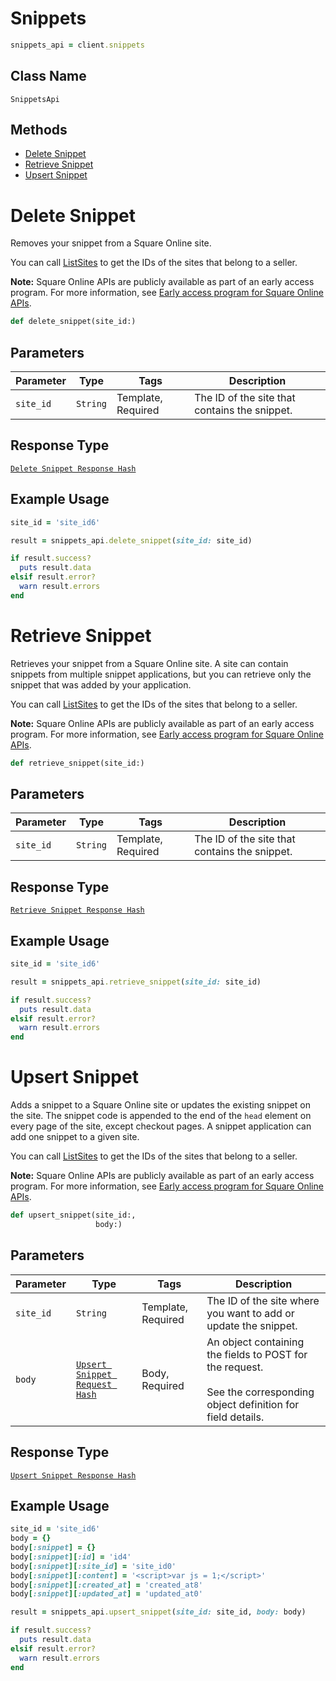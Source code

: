 # Snippets

```ruby
snippets_api = client.snippets
```

## Class Name

`SnippetsApi`

## Methods

* [Delete Snippet](/doc/api/snippets.md#delete-snippet)
* [Retrieve Snippet](/doc/api/snippets.md#retrieve-snippet)
* [Upsert Snippet](/doc/api/snippets.md#upsert-snippet)


# Delete Snippet

Removes your snippet from a Square Online site.

You can call [ListSites](/doc/api/sites.md#list-sites) to get the IDs of the sites that belong to a seller.

__Note:__ Square Online APIs are publicly available as part of an early access program. For more information, see [Early access program for Square Online APIs](https://developer.squareup.com/docs/online-api#early-access-program-for-square-online-apis).

```ruby
def delete_snippet(site_id:)
```

## Parameters

| Parameter | Type | Tags | Description |
|  --- | --- | --- | --- |
| `site_id` | `String` | Template, Required | The ID of the site that contains the snippet. |

## Response Type

[`Delete Snippet Response Hash`](/doc/models/delete-snippet-response.md)

## Example Usage

```ruby
site_id = 'site_id6'

result = snippets_api.delete_snippet(site_id: site_id)

if result.success?
  puts result.data
elsif result.error?
  warn result.errors
end
```


# Retrieve Snippet

Retrieves your snippet from a Square Online site. A site can contain snippets from multiple snippet applications, but you can retrieve only the snippet that was added by your application.

You can call [ListSites](/doc/api/sites.md#list-sites) to get the IDs of the sites that belong to a seller.

__Note:__ Square Online APIs are publicly available as part of an early access program. For more information, see [Early access program for Square Online APIs](https://developer.squareup.com/docs/online-api#early-access-program-for-square-online-apis).

```ruby
def retrieve_snippet(site_id:)
```

## Parameters

| Parameter | Type | Tags | Description |
|  --- | --- | --- | --- |
| `site_id` | `String` | Template, Required | The ID of the site that contains the snippet. |

## Response Type

[`Retrieve Snippet Response Hash`](/doc/models/retrieve-snippet-response.md)

## Example Usage

```ruby
site_id = 'site_id6'

result = snippets_api.retrieve_snippet(site_id: site_id)

if result.success?
  puts result.data
elsif result.error?
  warn result.errors
end
```


# Upsert Snippet

Adds a snippet to a Square Online site or updates the existing snippet on the site.
The snippet code is appended to the end of the `head` element on every page of the site, except checkout pages. A snippet application can add one snippet to a given site.

You can call [ListSites](/doc/api/sites.md#list-sites) to get the IDs of the sites that belong to a seller.

__Note:__ Square Online APIs are publicly available as part of an early access program. For more information, see [Early access program for Square Online APIs](https://developer.squareup.com/docs/online-api#early-access-program-for-square-online-apis).

```ruby
def upsert_snippet(site_id:,
                   body:)
```

## Parameters

| Parameter | Type | Tags | Description |
|  --- | --- | --- | --- |
| `site_id` | `String` | Template, Required | The ID of the site where you want to add or update the snippet. |
| `body` | [`Upsert Snippet Request Hash`](/doc/models/upsert-snippet-request.md) | Body, Required | An object containing the fields to POST for the request.<br><br>See the corresponding object definition for field details. |

## Response Type

[`Upsert Snippet Response Hash`](/doc/models/upsert-snippet-response.md)

## Example Usage

```ruby
site_id = 'site_id6'
body = {}
body[:snippet] = {}
body[:snippet][:id] = 'id4'
body[:snippet][:site_id] = 'site_id0'
body[:snippet][:content] = '<script>var js = 1;</script>'
body[:snippet][:created_at] = 'created_at8'
body[:snippet][:updated_at] = 'updated_at0'

result = snippets_api.upsert_snippet(site_id: site_id, body: body)

if result.success?
  puts result.data
elsif result.error?
  warn result.errors
end
```

